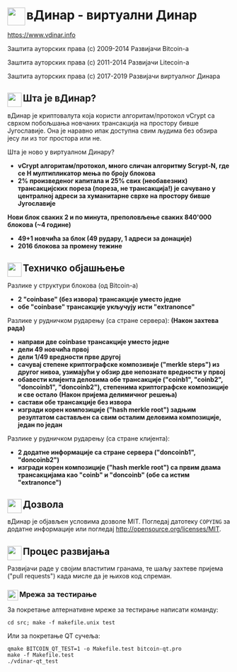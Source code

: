 вДинар - виртуални Динар <img align="left" src="https://vdinar.jugoslaven.com/slike/Ikona-128.png" width="40px" height="40px">
======

https://www.vdinar.info

Заштита ауторских права (c) 2009-2014 Развијачи Bitcoin-а

Заштита ауторских права (c) 2011-2014 Развијачи Litecoin-a

Заштита ауторских права (c) 2017-2019 Развијачи виртуалног Динара

Шта је вДинар? <img align="left" src="https://vdinar.jugoslaven.com/slike/Ikona-128.png" width="32px" height="32px">
----------------

вДинар је криптовалута која користи алгоритам/протокол vCrypt са сврхом побољшања новчаних трансакција на простору бивше Југославије. Она је наравно ипак доступна свим људима без обзира јесу ли из тог простора или не.

Шта је ново у виртуалном Динару?
 - **vCrypt алгоритам/протокол, много сличан алгоритму Scrypt-N, где се Н мултипликатор мења по броју блокова**
 - **2% произведеног капитала и 25% свих (необавезних) трансакцијских пореза (пореза, не трансакција!) је сачувано у централној адреси за хуманитарне сврхе на простору бивше Југославије**

**Нови блок сваких 2 и по минута, преполовљење сваких 840'000 блокова (~4 године)**

 - **49+1 новчића за блок (49 рудару, 1 адреси за донације)**
 - **2016 блокова за промену тежине**

Техничко објашњење <img align="left" src="https://vdinar.jugoslaven.com/slike/Ikona-128.png" width="32px" height="32px">
---------------------

Разлике у структури блокова (од Bitcoin-а)
 - **2 "coinbase" (без извора) трансакције уместо једне**
 - **обе "coinbase" трансакције укључују исти "extranonce"**

Разлике у рудничком рударењу (са стране сервера):
   **(Након захтева рада)**
 - **направи две coinbase трансакције уместо једне**
 - **дели 49 новчића првој**
 - **дели 1/49 вредности прве другој**
 - **сачувај степене криптографске композивије ("merkle steps") из другог нивоа, узимајући у обзир две непознате вредности у првој**
 - **обавести клијента деловима обе трансакције ("coinb1", "coinb2", "doncoinb1", "doncoinb2"), степенима криптографске композиције и све остало**
   **(Након пријема делимичног решења)**
 - **састави обе трансакције без извора**
 - **изгради корен композиције ("hash merkle root") задњим резултатом састављен са свим осталим деловима композиције, један по један**

Разлике у рудничком рударењу (са стране клијента):
 - **2 додатне информације са стране сервера ("doncoinb1", "doncoinb2")**
 - **изгради корен композиције ("hash merkle root") са првим двама трансакцијама као "coinb" и "doncoinb" (обе са истим "extranonce")**

Дозвола <img align="left" src="https://vdinar.jugoslaven.com/slike/Ikona-128.png" width="32px" height="32px">
-------

вДинар је објављен условима дозволе MIT. Погледај датотеку `COPYING` за додатне
информације или погледај http://opensource.org/licenses/MIT.

Процес развијања <img align="left" src="https://vdinar.jugoslaven.com/slike/Ikona-128.png" width="32px" height="32px">
-------------------

Развијачи раде у својим властитим гранама, те шаљу захтеве пријема ("pull requests")
када мисле да је њихов код спреман.

### Мрежа за тестирање <img align="left" src="https://vdinar.jugoslaven.com/slike/Ikona-128.png" width="24px" height="24px">

За покретање алтернативне мреже за тестирање написати команду:

    cd src; make -f makefile.unix test

Или за покретање QT сучеља:

    qmake BITCOIN_QT_TEST=1 -o Makefile.test bitcoin-qt.pro
    make -f Makefile.test
    ./vdinar-qt_test
